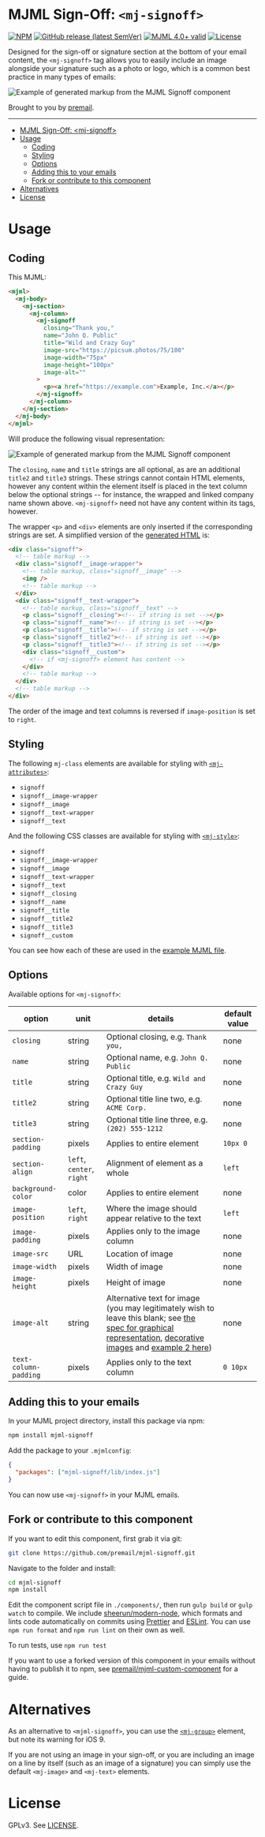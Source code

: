 # MJML Sign-Off: `<mj-signoff>`

[![NPM](https://img.shields.io/npm/v/mjml-signoff?style=flat-square)](https://www.npmjs.com/package/mjml-signoff)
[![GitHub release (latest SemVer)](https://img.shields.io/github/v/release/premail/mjml-signoff?sort=semver&style=flat-square)](https://github.com/premail/mjml-signoff/releases)
[![MJML 4.0+ valid](https://img.shields.io/badge/mjml-4%2B-brightgreen.svg?style=flat-square)](https://github.com/mjmlio/mjml/releases)
[![License](https://img.shields.io/npm/l/mjml-signoff?color=brightgreen&style=flat-square)](https://github.com/premail/mjml-signoff/blob/main/LICENSE)

Designed for the sign-off or signature section at the bottom of your email
content, the `<mj-signoff>` tag allows you to easily include an image alongside
your signature such as a photo or logo, which is a common best practice in many
types of emails:

![Example of generated markup from the MJML Signoff component](examples/mjml-signoff-screenshot.png)

Brought to you by [premail](https://premail.dev).

---

<!-- The following section, from "ts" to "te", is an automatically-generated
  table of contents, updated whenever this file changes. Do not edit within
  this section. -->
<!-- prettier-ignore-start -->

<!--ts-->
* [MJML Sign-Off: &lt;mj-signoff&gt;](#mjml-sign-off-mj-signoff)
* [Usage](#usage)
   * [Coding](#coding)
   * [Styling](#styling)
   * [Options](#options)
   * [Adding this to your emails](#adding-this-to-your-emails)
   * [Fork or contribute to this component](#fork-or-contribute-to-this-component)
* [Alternatives](#alternatives)
* [License](#license)

<!-- Added by: runner, at: Sat Oct  2 01:20:16 UTC 2021 -->

<!--te-->
<!-- prettier-ignore-end -->

# Usage

## Coding

This MJML:

```html
<mjml>
  <mj-body>
    <mj-section>
      <mj-column>
        <mj-signoff
          closing="Thank you,"
          name="John Q. Public"
          title="Wild and Crazy Guy"
          image-src="https://picsum.photos/75/100"
          image-width="75px"
          image-height="100px"
          image-alt=""
        >
          <p><a href="https://example.com">Example, Inc.</a></p>
        </mj-signoff>
      </mj-column>
    </mj-section>
  </mj-body>
</mjml>
```

Will produce the following visual representation:

![Example of generated markup from the MJML Signoff component](examples/mjml-signoff-screenshot.png)

The `closing`, `name` and `title` strings are all optional, as are an additional
`title2` and `title3` strings. These strings cannot contain HTML elements,
however any content within the element itself is placed in the text column below
the optional strings -- for instance, the wrapped and linked company name shown
above. `<mj-signoff>` need not have any content within its tags, however.

The wrapper `<p>` and `<div>` elements are only inserted if the corresponding
strings are set. A simplified version of the
[generated HTML](examples/index.html) is:

```html
<div class="signoff">
  <!-- table markup -->
  <div class="signoff__image-wrapper">
    <!-- table markup, class="signoff__image" -->
    <img />
    <!-- table markup -->
  </div>
  <div class="signoff__text-wrapper">
    <!-- table markup, class="signoff__text" -->
    <p class="signoff__closing"><!-- if string is set --></p>
    <p class="signoff__name"><!-- if string is set --></p>
    <p class="signoff__title"><!-- if string is set --></p>
    <p class="signoff__title2"><!-- if string is set --></p>
    <p class="signoff__title3"><!-- if string is set --></p>
    <div class="signoff__custom">
      <!-- if <mj-signoff> element has content -->
    </div>
    <!-- table markup -->
  </div>
  <!-- table markup -->
</div>
```

The order of the image and text columns is reversed if `image-position` is set
to `right`.

## Styling

The following `mj-class` elements are available for styling with
[`<mj-attributes>`](https://documentation.mjml.io/#mj-attributes):

- `signoff`
- `signoff__image-wrapper`
- `signoff__image`
- `signoff__text-wrapper`
- `signoff__text`

And the following CSS classes are available for styling with
[`<mj-style>`](https://documentation.mjml.io/#mj-style):

- `signoff`
- `signoff__image-wrapper`
- `signoff__image`
- `signoff__text-wrapper`
- `signoff__text`
- `signoff__closing`
- `signoff__name`
- `signoff__title`
- `signoff__title2`
- `signoff__title3`
- `signoff__custom`

You can see how each of these are used in the
[example MJML file](examples/index.mjml).

## Options

Available options for `<mj-signoff>`:

| option                | unit                      | details                                                                                                                                                                                                                                                                                                                                                                                                                                         | default value |
| --------------------- | ------------------------- | ----------------------------------------------------------------------------------------------------------------------------------------------------------------------------------------------------------------------------------------------------------------------------------------------------------------------------------------------------------------------------------------------------------------------------------------------- | ------------- |
| `closing`             | string                    | Optional closing, e.g. `Thank you,`                                                                                                                                                                                                                                                                                                                                                                                                             | none          |
| `name`                | string                    | Optional name, e.g. `John Q. Public`                                                                                                                                                                                                                                                                                                                                                                                                            | none          |
| `title`               | string                    | Optional title, e.g. `Wild and Crazy Guy`                                                                                                                                                                                                                                                                                                                                                                                                       | none          |
| `title2`              | string                    | Optional title line two, e.g. `ACME Corp.`                                                                                                                                                                                                                                                                                                                                                                                                      | none          |
| `title3`              | string                    | Optional title line three, e.g. `(202) 555-1212`                                                                                                                                                                                                                                                                                                                                                                                                | none          |
| `section-padding`     | pixels                    | Applies to entire element                                                                                                                                                                                                                                                                                                                                                                                                                       | `10px 0`      |
| `section-align`       | `left`, `center`, `right` | Alignment of element as a whole                                                                                                                                                                                                                                                                                                                                                                                                                 | `left`        |
| `background-color`    | color                     | Applies to entire element                                                                                                                                                                                                                                                                                                                                                                                                                       | none          |
| `image-position`      | `left`, `right`           | Where the image should appear relative to the text                                                                                                                                                                                                                                                                                                                                                                                              | `left`        |
| `image-padding`       | pixels                    | Applies only to the image column                                                                                                                                                                                                                                                                                                                                                                                                                | none          |
| `image-src`           | URL                       | Location of image                                                                                                                                                                                                                                                                                                                                                                                                                               | none          |
| `image-width`         | pixels                    | Width of image                                                                                                                                                                                                                                                                                                                                                                                                                                  | none          |
| `image-height`        | pixels                    | Height of image                                                                                                                                                                                                                                                                                                                                                                                                                                 | none          |
| `image-alt`           | string                    | Alternative text for image (you may legitimately wish to leave this blank; see [the spec for graphical representation](https://html.spec.whatwg.org/multipage/images.html#a-graphical-representation-of-some-of-the-surrounding-text), [decorative images](https://html.spec.whatwg.org/multipage/images.html#a-purely-decorative-image-that-doesn't-add-any-information) and [example 2 here](https://webaim.org/techniques/alttext/#context)) | none          |
| `text-column-padding` | pixels                    | Applies only to the text column                                                                                                                                                                                                                                                                                                                                                                                                                 | `0 10px`      |

## Adding this to your emails

In your MJML project directory, install this package via npm:

```sh
npm install mjml-signoff
```

Add the package to your `.mjmlconfig`:

```json
{
  "packages": ["mjml-signoff/lib/index.js"]
}
```

You can now use `<mj-signoff>` in your MJML emails.

## Fork or contribute to this component

If you want to edit this component, first grab it via git:

```sh
git clone https://github.com/premail/mjml-signoff.git
```

Navigate to the folder and install:

```sh
cd mjml-signoff
npm install
```

Edit the component script file in `./components/`, then run `gulp build` or
`gulp watch` to compile. We include
[sheerun/modern-node](https://github.com/sheerun/modern-node), which formats and
lints code automatically on commits using [Prettier](https://prettier.io/) and
[ESLint](https://eslint.org/). You can use `npm run format` and `npm run lint`
on their own as well.

To run tests, use `npm run test`

If you want to use a forked version of this component in your emails without
having to publish it to npm, see
[premail/mjml-custom-component](https://github.com/premail/mjml-custom-component)
for a guide.

# Alternatives

As an alternative to `<mjml-signoff>`, you can use the
[`<mj-group>`](https://documentation.mjml.io/#mj-group) element, but note its
warning for iOS 9.

If you are not using an image in your sign-off, or you are including an image on
a line by itself (such as an image of a signature) you can simply use the
default `<mj-image>` and `<mj-text>` elements.

# License

GPLv3. See [LICENSE](LICENSE).
